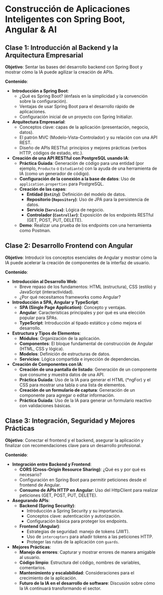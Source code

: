 # Construcción de Aplicaciones Inteligentes con Spring Boot, Angular & AI

## Clase 1: Introducción al Backend y la Arquitectura Empresarial

**Objetivo**: Sentar las bases del desarrollo backend con Spring Boot y mostrar cómo la IA puede agilizar la creación de APIs.

**Contenido**:

- **Introducción a Spring Boot**:
  - ¿Qué es Spring Boot? (énfasis en la simplicidad y la convención sobre la configuración).
  - Ventajas de usar Spring Boot para el desarrollo rápido de aplicaciones.
  - Configuración inicial de un proyecto con Spring Initializr.
- **Arquitectura Empresarial**:
  - Conceptos clave: capas de la aplicación (presentación, negocio, datos).
  - El patrón MVC (Modelo-Vista-Controlador) y su relación con una API REST.
  - Diseño de APIs RESTful: principios y mejores prácticas (verbos HTTP, códigos de estado, etc.).
- **Creación de una API RESTful con PostgreSQL usando IA**:
  - **Práctica Guiada**: Generación de código para una entidad (por ejemplo, `Producto` o `Estudiante`) con la ayuda de una herramienta de IA (como un generador de código).
  - **Configuración de la conexión a la base de datos**: Uso de `application.properties` para PostgreSQL.
  - **Creación de las capas**:
    - **Entidad (`Entity`)**: Definición del modelo de datos.
    - **Repositorio (`Repository`)**: Uso de JPA para la persistencia de datos.
    - **Servicio (`Service`)**: Lógica de negocio.
    - **Controlador (`Controller`)**: Exposición de los endpoints RESTful (GET, POST, PUT, DELETE).
  - **Demo**: Realizar una prueba de los endpoints con una herramienta como Postman.

## Clase 2: Desarrollo Frontend con Angular

**Objetivo**: Introducir los conceptos esenciales de Angular y mostrar cómo la IA puede acelerar la creación de componentes de la interfaz de usuario.

**Contenido**:

- **Introducción al Desarrollo Web**:
  - Breve repaso de los fundamentos: HTML (estructura), CSS (estilo) y JavaScript (interactividad).
  - ¿Por qué necesitamos frameworks como Angular?
- **Introducción a SPA, Angular y TypeScript**:
  - **SPA (Single Page Application)**: Concepto y ventajas.
  - **Angular**: Características principales y por qué es una elección popular para SPAs.
  - **TypeScript**: Introducción al tipado estático y cómo mejora el desarrollo.
- **Estructura y Tipos de Elementos**:
  - **Módulos**: Organización de la aplicación.
  - **Componentes**: El bloque fundamental de construcción de Angular (HTML, CSS y lógica).
  - **Modelos**: Definición de estructuras de datos.
  - **Servicios**: Lógica compartida e inyección de dependencias.
- **Creación de Componentes con IA**:
  - **Creación de una pantalla de listado**: Generación de un componente que consume y muestra datos de una API.
  - **Práctica Guiada**: Uso de la IA para generar el HTML (*ngFor) y el CSS para mostrar una tabla o una lista de elementos.
  - **Creación de un formulario de captura**: Generación de un componente para agregar o editar información.
  - **Práctica Guiada**: Uso de la IA para generar un formulario reactivo con validaciones básicas.

## Clase 3: Integración, Seguridad y Mejores Prácticas

**Objetivo**: Conectar el frontend y el backend, asegurar la aplicación y finalizar con recomendaciones clave para un desarrollo profesional.

**Contenido**:

- **Integración entre Backend y Frontend**:
  - **CORS (Cross-Origin Resource Sharing)**: ¿Qué es y por qué es necesario?
  - Configuración en Spring Boot para permitir peticiones desde el frontend de Angular.
  - **Consumo de APIs HTTP en Angular**: Uso del HttpClient para realizar peticiones (GET, POST, PUT, DELETE).
- **Asegurando APIs**:
  - **Backend (Spring Security)**:
    - Introducción a Spring Security y su importancia.
    - Conceptos clave: autenticación y autorización.
    - Configuración básica para proteger los endpoints.
  - **Frontend (Angular)**:
    - Estrategias de seguridad: manejo de tokens (JWT).
    - Uso de `interceptors` para añadir tokens a las peticiones HTTP.
    - Proteger las rutas de la aplicación con `guards`.
- **Mejores Prácticas**:
  - **Manejo de errores**: Capturar y mostrar errores de manera amigable al usuario.
  - **Código limpio**: Estructura del código, nombres de variables, comentarios.
  - **Mantenimiento y escalabilidad**: Consideraciones para el crecimiento de la aplicación.
  - **Futuro de la IA en el desarrollo de software**: Discusión sobre cómo la IA continuará transformando el sector.
